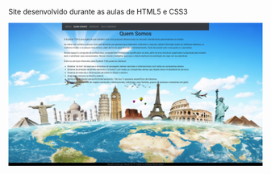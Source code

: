 Site desenvolvido durante as aulas de HTML5 e CSS3
<p align="center">
<img src="imagens/captura.png">
</p>
